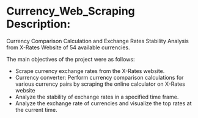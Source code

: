 # Currency_Web_Scraping Description:

Currency Comparison Calculation and Exchange Rates Stability Analysis from X-Rates Website of 54 available currencies.

The main objectives of the project were as follows:

* Scrape currency exchange rates from the X-Rates website. 
* Currency converter:
Perform currency comparison calculations for various currency pairs by scraping the online calculator on X-Rates website
* Analyze the stability of exchange rates in a specified time frame.
* Analyze the exchange rate of currencies and visualize the top rates at the current time.
